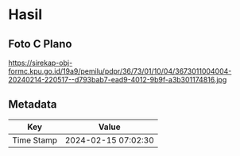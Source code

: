 # Hasil

## Foto C Plano

https://sirekap-obj-formc.kpu.go.id/19a9/pemilu/pdpr/36/73/01/10/04/3673011004004-20240214-220517--d793bab7-ead9-4012-9b9f-a3b301174816.jpg


## Metadata

| Key        | Value               |
| ---------- | ------------------- |
| Time Stamp | 2024-02-15 07:02:30 |



